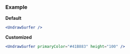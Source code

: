### Example

**Default**
```jsx
<UndrawSurfer />
```

**Customized**
```jsx
<UndrawSurfer primaryColor="#41B883" height="100" />
```
